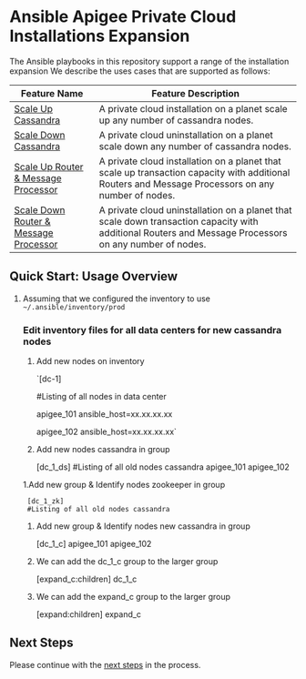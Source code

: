 # Ansible Apigee Private Cloud Installations Expansion
The Ansible playbooks in this repository support a range of the installation expansion
We describe the uses cases that are supported as follows: 

| Feature Name | Feature Description |
| --- | --- |
| [Scale Up Cassandra](cassandra/installation/README.md#usage-instructions) | A private cloud installation on a planet scale up any number of cassandra nodes. |
| [Scale Down Cassandra](cassandra/uninstallation/README.md#usage-instructions) | A private cloud uninstallation on a planet scale down any number of cassandra nodes. |
| [Scale Up Router & Message Processor](rmp/installation/README.md#usage-instructions) | A private cloud installation on a planet that scale up transaction capacity with additional Routers and Message Processors on any number of nodes. |
| [Scale Down Router & Message Processor](rmp/uninstallation/README.md#usage-instructions) | A private cloud uninstallation on a planet that scale down transaction capacity with additional Routers and Message Processors on any number of nodes. |

## Quick Start: Usage Overview

1. Assuming that we configured the inventory to use `~/.ansible/inventory/prod`

	### Edit inventory files for all data centers for new cassandra nodes

	1. Add new nodes on inventory

		`[dc-1]
		
		#Listing of all nodes in data center
		
		apigee_101 ansible_host=xx.xx.xx.xx
		
		apigee_102 ansible_host=xx.xx.xx.xx`
		
	1. Add new nodes cassandra in group

		[dc_1_ds]
		#Listing of all old nodes cassandra
		apigee_101
		apigee_102

	1.Add new group & Identify nodes zookeeper in group

		[dc_1_zk]
		#Listing of all old nodes cassandra 
		
	1. Add new group & Identify nodes new cassandra in group

		[dc_1_c]
		apigee_101
		apigee_102
		
	1. We can add the dc_1_c group to the larger group

		[expand_c:children]
		dc_1_c

	1. We can add the expand_c group to the larger group

		[expand:children]
		expand_c
	

## Next Steps

Please continue with the [next steps](../README.md#ansible-apigee-private-cloud-features) in the process.